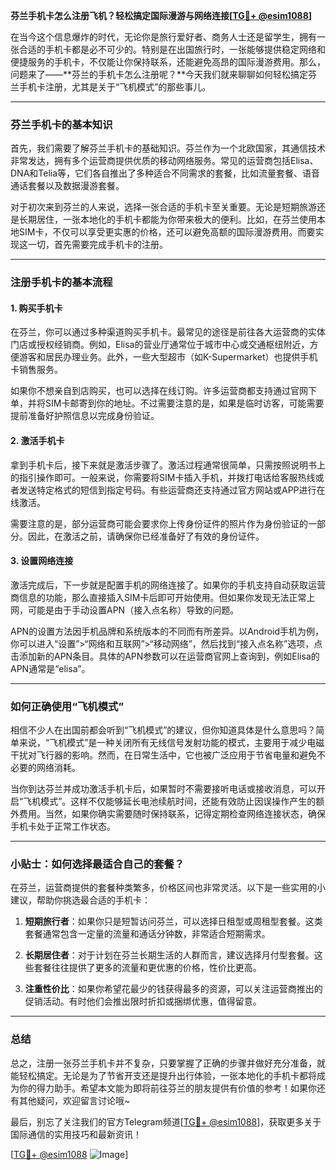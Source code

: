 **芬兰手机卡怎么注册飞机？轻松搞定国际漫游与网络连接[[TG💪+ @esim1088](https://t.me/s/esim1088)]**

在当今这个信息爆炸的时代，无论你是旅行爱好者、商务人士还是留学生，拥有一张合适的手机卡都是必不可少的。特别是在出国旅行时，一张能够提供稳定网络和便捷服务的手机卡，不仅能让你保持联系，还能避免高昂的国际漫游费用。那么，问题来了——**芬兰的手机卡怎么注册呢？**今天我们就来聊聊如何轻松搞定芬兰手机卡注册，尤其是关于“飞机模式”的那些事儿。

---

### 芬兰手机卡的基本知识

首先，我们需要了解芬兰手机卡的基础知识。芬兰作为一个北欧国家，其通信技术非常发达，拥有多个运营商提供优质的移动网络服务。常见的运营商包括Elisa、DNA和Telia等，它们各自推出了多种适合不同需求的套餐，比如流量套餐、语音通话套餐以及数据漫游套餐。

对于初次来到芬兰的人来说，选择一张合适的手机卡至关重要。无论是短期旅游还是长期居住，一张本地化的手机卡都能为你带来极大的便利。比如，在芬兰使用本地SIM卡，不仅可以享受更实惠的价格，还可以避免高额的国际漫游费用。而要实现这一切，首先需要完成手机卡的注册。

---

### 注册手机卡的基本流程

#### 1. **购买手机卡**
在芬兰，你可以通过多种渠道购买手机卡。最常见的途径是前往各大运营商的实体门店或授权经销商。例如，Elisa的营业厅通常位于城市中心或交通枢纽附近，方便游客和居民办理业务。此外，一些大型超市（如K-Supermarket）也提供手机卡销售服务。

如果你不想亲自到店购买，也可以选择在线订购。许多运营商都支持通过官网下单，并将SIM卡邮寄到你的地址。不过需要注意的是，如果是临时访客，可能需要提前准备好护照信息以完成身份验证。

#### 2. **激活手机卡**
拿到手机卡后，接下来就是激活步骤了。激活过程通常很简单，只需按照说明书上的指引操作即可。一般来说，你需要将SIM卡插入手机，并拨打电话给客服热线或者发送特定格式的短信到指定号码。有些运营商还支持通过官方网站或APP进行在线激活。

需要注意的是，部分运营商可能会要求你上传身份证件的照片作为身份验证的一部分。因此，在激活之前，请确保你已经准备好了有效的身份证件。

#### 3. **设置网络连接**
激活完成后，下一步就是配置手机的网络连接了。如果你的手机支持自动获取运营商信息的功能，那么直接插入SIM卡后即可开始使用。但如果你发现无法正常上网，可能是由于手动设置APN（接入点名称）导致的问题。

APN的设置方法因手机品牌和系统版本的不同而有所差异。以Android手机为例，你可以进入“设置”>“网络和互联网”>“移动网络”，然后找到“接入点名称”选项，点击添加新的APN条目。具体的APN参数可以在运营商官网上查询到，例如Elisa的APN通常是“elisa”。

---

### 如何正确使用“飞机模式”

相信不少人在出国前都会听到“飞机模式”的建议，但你知道具体是什么意思吗？简单来说，“飞机模式”是一种关闭所有无线信号发射功能的模式，主要用于减少电磁干扰对飞行器的影响。然而，在日常生活中，它也被广泛应用于节省电量和避免不必要的网络消耗。

当你到达芬兰并成功激活手机卡后，如果暂时不需要接听电话或接收消息，可以开启“飞机模式”。这样不仅能够延长电池续航时间，还能有效防止因误操作产生的额外费用。当然，如果你确实需要随时保持联系，记得定期检查网络连接状态，确保手机卡处于正常工作状态。

---

### 小贴士：如何选择最适合自己的套餐？

在芬兰，运营商提供的套餐种类繁多，价格区间也非常灵活。以下是一些实用的小建议，帮助你挑选最合适的手机卡：

1. **短期旅行者**：如果你只是短暂访问芬兰，可以选择日租型或周租型套餐。这类套餐通常包含一定量的流量和通话分钟数，非常适合短期需求。
   
2. **长期居住者**：对于计划在芬兰长期生活的人群而言，建议选择月付型套餐。这些套餐往往提供了更多的流量和更优惠的价格，性价比更高。

3. **注重性价比**：如果你希望花最少的钱获得最多的资源，可以关注运营商推出的促销活动。有时他们会推出限时折扣或捆绑优惠，值得留意。

---

### 总结

总之，注册一张芬兰手机卡并不复杂，只要掌握了正确的步骤并做好充分准备，就能轻松搞定。无论是为了节省开支还是提升出行体验，一张本地化的手机卡都将成为你的得力助手。希望本文能为即将前往芬兰的朋友提供有价值的参考！如果你还有其他疑问，欢迎留言讨论哦~

最后，别忘了关注我们的官方Telegram频道[[TG💪+ @esim1088](https://t.me/s/esim1088)]，获取更多关于国际通信的实用技巧和最新资讯！

[[TG💪+ @esim1088](https://t.me/s/esim1088) ![Image](https://i.postimg.cc/4NQfJmqS/Snipaste-2025-05-13-00-14-12.png)]